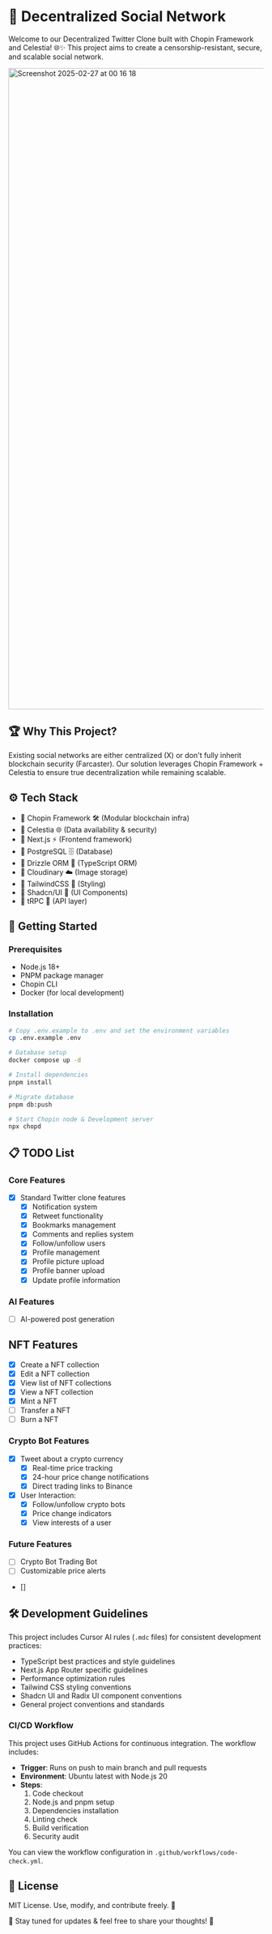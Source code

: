 # 🚀 Decentralized Social Network

Welcome to our Decentralized Twitter Clone built with Chopin Framework and Celestia! 🌐✨ This project aims to create a censorship-resistant, secure, and scalable social network.

<img width="1267" alt="Screenshot 2025-02-27 at 00 16 18" src="https://github.com/user-attachments/assets/3b9c85a1-2a9d-4ac0-81e0-653716bbbee6" />

## 🏆 Why This Project?
Existing social networks are either centralized (X) or don't fully inherit blockchain security (Farcaster). Our solution leverages Chopin Framework + Celestia to ensure true decentralization while remaining scalable.

## ⚙️ Tech Stack
- 🔹 Chopin Framework 🛠️ (Modular blockchain infra)
- 🔹 Celestia 🌐 (Data availability & security)
- 🔹 Next.js ⚡ (Frontend framework)
- 🔹 PostgreSQL 🗄️ (Database)
- 🔹 Drizzle ORM 🎯 (TypeScript ORM)
- 🔹 Cloudinary ☁️ (Image storage) 
- 🔹 TailwindCSS 🎨 (Styling)
- 🔹 Shadcn/UI 🎯 (UI Components)
- 🔹 tRPC 🎯 (API layer)

## 🚀 Getting Started

### Prerequisites
- Node.js 18+
- PNPM package manager
- Chopin CLI
- Docker (for local development)

### Installation
```bash
# Copy .env.example to .env and set the environment variables
cp .env.example .env

# Database setup
docker compose up -d

# Install dependencies
pnpm install

# Migrate database
pnpm db:push

# Start Chopin node & Development server
npx chopd
```

## 📋 TODO List

### Core Features
- [x] Standard Twitter clone features
  - [x] Notification system
  - [x] Retweet functionality
  - [x] Bookmarks management
  - [x] Comments and replies system
  - [x] Follow/unfollow users
  - [x] Profile management
  - [x] Profile picture upload
  - [x] Profile banner upload
  - [x] Update profile information

### AI Features
- [ ] AI-powered post generation

## NFT Features
- [x] Create a NFT collection
- [x] Edit a NFT collection
- [x] View list of NFT collections
- [x] View a NFT collection
- [x] Mint a NFT
- [ ] Transfer a NFT
- [ ] Burn a NFT

### Crypto Bot Features
- [x] Tweet about a crypto currency
  - [x] Real-time price tracking
  - [x] 24-hour price change notifications
  - [x] Direct trading links to Binance
- [x] User Interaction:
  - [x] Follow/unfollow crypto bots
  - [x] Price change indicators
  - [x] View interests of a user

### Future Features
- [ ] Crypto Bot Trading Bot
- [ ] Customizable price alerts
- []

## 🛠️ Development Guidelines
This project includes Cursor AI rules (`.mdc` files) for consistent development practices:
- TypeScript best practices and style guidelines
- Next.js App Router specific guidelines
- Performance optimization rules
- Tailwind CSS styling conventions
- Shadcn UI and Radix UI component conventions
- General project conventions and standards

### CI/CD Workflow

This project uses GitHub Actions for continuous integration. The workflow includes:

- **Trigger**: Runs on push to main branch and pull requests
- **Environment**: Ubuntu latest with Node.js 20
- **Steps**:
  1. Code checkout
  2. Node.js and pnpm setup
  3. Dependencies installation
  4. Linting check
  5. Build verification
  6. Security audit

You can view the workflow configuration in `.github/workflows/code-check.yml`.

## 📜 License
MIT License. Use, modify, and contribute freely. 📝

👀 Stay tuned for updates & feel free to share your thoughts! 🚀
